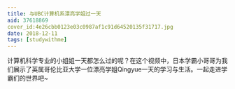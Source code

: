 ```yaml
---
title: 与UBC计算机系漂亮学姐过一天
aid: 37618869
cover_id:4e26cbb0123e03c0987af1c91d64520135f31717.jpg
date: 2018-12-11
tags: [studywithme]
---
```

计算机科学专业的小姐姐一天都怎么过的呢？在这个视频中，日本学霸小哥哥为我们展示了英属哥伦比亚大学一位漂亮学姐Qingyue一天的学习与生活。一起走进学霸们的世界吧~
